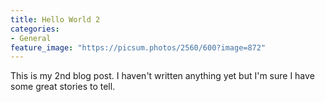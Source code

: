```yaml
---
title: Hello World 2
categories:
- General
feature_image: "https://picsum.photos/2560/600?image=872"
---
```


This is my 2nd blog post. I haven't written anything yet but I'm sure I have some great stories to tell.
